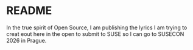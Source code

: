 # README

In the true spirit of Open Source, I am publishing the lyrics I am trying to creat eout here in the open to submit to SUSE so I can go to SUSECON 2026 in Prague.


